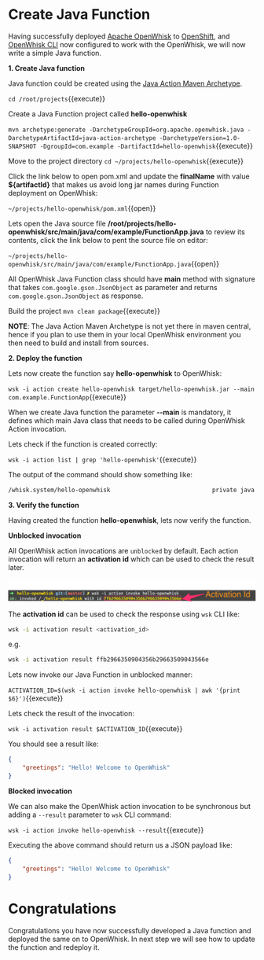 # Create Java Function

Having successfully deployed [Apache OpenWhisk](https://openwhisk.apache.org/) to [OpenShift](https://openshift.com), and [OpenWhisk CLI](https://github.com/apache/incubator-openwhisk-cli/releases/) now configured to work with the OpenWhisk, we will now write a simple Java function.


**1. Create Java function**

Java function could be created using the [Java Action Maven Archetype](https://github.com/apache/incubator-openwhisk-devtools/tree/master/java-action-archetype).  

``cd /root/projects``{{execute}}

Create a Java Function project called **hello-openwhisk**

``mvn archetype:generate -DarchetypeGroupId=org.apache.openwhisk.java -DarchetypeArtifactId=java-action-archetype -DarchetypeVersion=1.0-SNAPSHOT -DgroupId=com.example -DartifactId=hello-openwhisk``{{execute}}

Move to the project directory
``cd ~/projects/hello-openwhisk``{{execute}}

Click the link below to open pom.xml and update the **finalName** with value **${artifactId}** that makes us avoid long jar names during Function deployment on OpenWhisk:

``~/projects/hello-openwhisk/pom.xml``{{open}}

Lets open the Java source file **/root/projects/hello-openwhisk/src/main/java/com/example/FunctionApp.java**  to review its contents, click the link below to pent the source file on editor:

``~/projects/hello-openwhisk/src/main/java/com/example/FunctionApp.java``{{open}}

All OpenWhisk Java Function class should have **main** method with signature that takes `com.google.gson.JsonObject` as parameter and returns `com.google.gson.JsonObject` as response.

Build the project 
``mvn clean package``{{execute}}

**NOTE**: The Java Action Maven Archetype is not yet there in maven central, hence if you plan to use them in your local OpenWhisk environment you then need to build and install from sources.

**2. Deploy the function**

Lets now create the function say **hello-openwhisk** to OpenWhisk:

``wsk -i action create hello-openwhisk target/hello-openwhisk.jar --main com.example.FunctionApp``{{execute}}

When we create Java function the parameter **--main** is mandatory,  it defines which main Java class that needs to be called during OpenWhisk Action invocation.

Lets check if the function is created correctly:

``wsk -i action list | grep 'hello-openwhisk'``{{execute}}

The output of the command should show something like:

```sh
/whisk.system/hello-openwhisk                             private java
```

**3. Verify the function**

Having created the function **hello-openwhisk**, lets now verify the function.

**Unblocked invocation**

All OpenWhisk action invocations are `unblocked` by default.  Each action invocation will return an **activation id** which can be used to check the result later.

![Web Console Login](../assets/ow_action_with_activation_id.png)

The **activation id** can be used to  check the response using `wsk` CLI like:

```sh
wsk -i activation result <activation_id>
```

e.g. 

```sh
wsk -i activation result ffb2966350904356b29663509043566e
```

Lets now invoke our Java Function in unblocked manner:

``ACTIVATION_ID=$(wsk -i action invoke hello-openwhisk | awk '{print $6}')``{{execute}}

Lets check the result of the invocation:

``wsk -i activation result $ACTIVATION_ID``{{execute}}

You should see a result like:

```json
{
    "greetings": "Hello! Welcome to OpenWhisk"
}
```

**Blocked invocation**

We can also make the OpenWhisk action invocation to be synchronous but adding a `--result` parameter to `wsk` CLI command: 

``wsk -i action invoke hello-openwhisk --result``{{execute}}

Executing the above command should return us a JSON payload like:

```json
{
    "greetings": "Hello! Welcome to OpenWhisk"
}
```

# Congratulations

Congratulations you have now successfully developed a Java function and deployed the same on to OpenWhisk.   In next step we will see how to update the function and redeploy it.